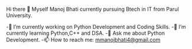 Hi there 👋
Myself Manoj Bhati currently pursuing Btech in IT from Parul University.

-🔭 I’m currently working on Python Development and Coding Skills.
-🌱 I’m currently learning Python,C++ and DSA.
-💬 Ask me about Python Development.
-📫 How to reach me: mmanojbhati4@gmail.com
